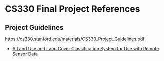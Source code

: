 # CS330 Final Project References
## Project Guidelines
https://cs330.stanford.edu/materials/CS330_Project_Guidelines.pdf


* [A Land Use and Land Cover Classification System for Use with Remote Sensor Data](https://pubs.usgs.gov/pp/0964/report.pdf)
